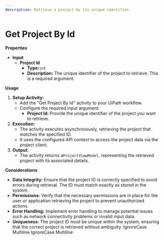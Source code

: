 ```yaml
---
description: Retrieve a project by its unique identifier.
---
```


# Get Project By Id

**Properties**

* **Input**
  * **Project Id**
    * **Type:**`int`
    * **Description:** The unique identifier of the project to retrieve. This is a required argument.

**Usage**

1. **Setup Activity:**
   * Add the "Get Project By Id" activity to your UiPath workflow.
   * Configure the required input argument:
     * **Project Id:** Provide the unique identifier of the project you want to retrieve.
2. **Execution:**
   * The activity executes asynchronously, retrieving the project that matches the specified ID.
   * It uses the configured API context to access the project data via the project client.
3. **Output:**
   * The activity returns a`ProjectViewModel`, representing the retrieved project with its associated details.

**Considerations**

* **Data Integrity:** Ensure that the project ID is correctly specified to avoid errors during retrieval. The ID must match exactly as stored in the system.
* **Permissions:** Verify that the necessary permissions are in place for the user or application retrieving the project to prevent unauthorized actions.
* **Error Handling:** Implement error handling to manage potential issues such as network connectivity problems or invalid input data.
* **Uniqueness:** The project ID must be unique within the system, ensuring that the correct project is retrieved without ambiguity.
 IgnoreCase Multiline IgnoreCase Multiline
